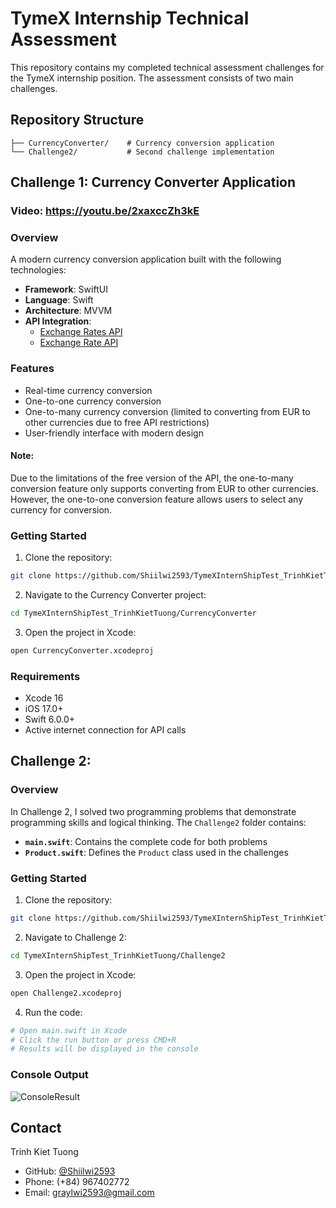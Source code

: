 # TymeX Internship Technical Assessment

This repository contains my completed technical assessment challenges for the TymeX internship position. The assessment consists of two main challenges.

## Repository Structure
```
├── CurrencyConverter/    # Currency conversion application
└── Challenge2/           # Second challenge implementation
```

## Challenge 1: Currency Converter Application

### Video: https://youtu.be/2xaxccZh3kE

### Overview
A modern currency conversion application built with the following technologies:
- **Framework**: SwiftUI
- **Language**: Swift
- **Architecture**: MVVM
- **API Integration**:
  - [Exchange Rates API](https://exchangeratesapi.io/)
  - [Exchange Rate API](https://www.exchangerate-api.com/)

### Features
- Real-time currency conversion
- One-to-one currency conversion
- One-to-many currency conversion (limited to converting from EUR to other currencies due to free API restrictions)
- User-friendly interface with modern design
#### Note:
Due to the limitations of the free version of the API, the one-to-many conversion feature only supports converting from EUR to other currencies. However, the one-to-one conversion feature allows users to select any currency for conversion.

### Getting Started
1. Clone the repository:
```bash
git clone https://github.com/Shiilwi2593/TymeXInternShipTest_TrinhKietTuong
```

2. Navigate to the Currency Converter project:
```bash
cd TymeXInternShipTest_TrinhKietTuong/CurrencyConverter
```

3. Open the project in Xcode:
```bash
open CurrencyConverter.xcodeproj
```

### Requirements
- Xcode 16
- iOS 17.0+
- Swift 6.0.0+
- Active internet connection for API calls

## Challenge 2:

### Overview
In Challenge 2, I solved two programming problems that demonstrate programming skills and logical thinking. The `Challenge2` folder contains:
- **`main.swift`**: Contains the complete code for both problems
- **`Product.swift`**: Defines the `Product` class used in the challenges

### Getting Started
1. Clone the repository:
```bash
git clone https://github.com/Shiilwi2593/TymeXInternShipTest_TrinhKietTuong
```

2. Navigate to Challenge 2:
```bash
cd TymeXInternShipTest_TrinhKietTuong/Challenge2
```

3. Open the project in Xcode:
```bash
open Challenge2.xcodeproj
```

4. Run the code:
```bash
# Open main.swift in Xcode
# Click the run button or press CMD+R
# Results will be displayed in the console
```

### Console Output
![ConsoleResult](https://github.com/user-attachments/assets/c97c8ea2-36a4-4ff6-aaee-d8c2848c7a41)

## Contact
Trinh Kiet Tuong
- GitHub: [@Shiilwi2593](https://github.com/Shiilwi2593)
- Phone: (+84) 967402772
- Email: graylwi2593@gmail.com
